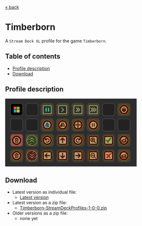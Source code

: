 [&laquo; back](../README.md)

# Timberborn

A `Stream Deck XL` profile for the game `Timberborn`.

## Table of contents

- [Profile description](#profile-description)
- [Download](#download)

## Profile description

<img src="v1/screenshots/timberborn.png" alt="Stream Deck XL - Timberborn" width="425" />

## Download

- Latest version as individual file:
    - [Latest version](v1/Timberborn.streamDeckProfile)
- Latest version as a zip file:
    - [Timberborn-StreamDeckProfiles-1-0-0.zip](v1/Timberborn-StreamDeckProfiles-1-0-0.zip)
- Older versions as a zip file:
    - none yet
